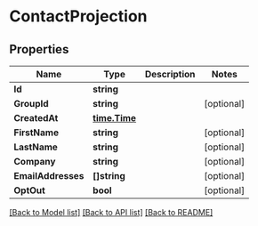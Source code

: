 # ContactProjection

## Properties

Name | Type | Description | Notes
------------ | ------------- | ------------- | -------------
**Id** | **string** |  | 
**GroupId** | **string** |  | [optional] 
**CreatedAt** | [**time.Time**](time.Time) |  | 
**FirstName** | **string** |  | [optional] 
**LastName** | **string** |  | [optional] 
**Company** | **string** |  | [optional] 
**EmailAddresses** | **[]string** |  | [optional] 
**OptOut** | **bool** |  | [optional] 

[[Back to Model list]](../README#documentation-for-models) [[Back to API list]](../README#documentation-for-api-endpoints) [[Back to README]](../README)


